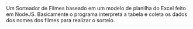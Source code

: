 Um Sorteador de Filmes baseado em um modelo de planilha do Excel feito em NodeJS. Basicamente o programa interpreta a tabela e coleta os dados dos nomes dos filmes para realizar o sorteio.
